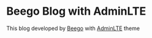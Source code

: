 Beego Blog with AdminLTE
============================

This blog developed by [Beego](https://beego.me/) with [AdminLTE](https://github.com/almasaeed2010/AdminLTE) theme
